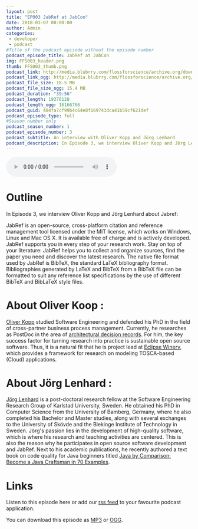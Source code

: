 ```yaml
---
layout: post
title: "EP003 JabRef at JabCon"
date: 2018-03-07 00:00:00
author: Admin
categories: 
 - developer 
 - podcast
#Title of the podcast episode without the episode number
podcast_episode_title: JabRef at JabCon
img: FFS003_header.png
thumb: FFS003_thumb.png
podcast_link: http://media.blubrry.com/flossforscience/archive.org/download/Flossforscience-Ep003JabrefAtJabcon/FlossforscienceEp003.mp3
podcast_link_ogg: http://media.blubrry.com/flossforscience/archive.org/download/Flossforscience-Ep003JabrefAtJabcon/FlossforscienceEp003.ogg
podcast_file_size: 18.5 MB
podcast_file_size_ogg: 15.4 MB
podcast_duration: "39:56"
podcast_length: 19376128
podcast_length_ogg: 16166766
podcast_guid: 484fa7cf99b4c64e8f169743dca41b59cf621def
podcast_episode_type: full
#Season number only
podcast_season_number: 1
podcast_episode_number: 3
podcast_subtitle: An interview with Oliver Kopp and Jörg Lenhard
podcast_description: In Episode 3, we interview Oliver Kopp and Jörg Lenhard about the reference management tool Jabref.
---
```


<audio controls>
  <source src="https://media.blubrry.com/flossforscience/archive.org/download/Flossforscience-Ep003JabrefAtJabcon/FlossforscienceEp003.ogg" type="audio/ogg">
  <source src="https://media.blubrry.com/flossforscience/archive.org/download/Flossforscience-Ep003JabrefAtJabcon/FlossforscienceEp003.mp3" type="audio/mpeg">
Your browser does not support the audio element.
</audio>

# Outline

In Episode 3, we interview Oliver Kopp and Jörg Lenhard about Jabref:

JabRef is an open-source, cross-platform citation and reference management tool licensed under the MIT license, which works on Windows, Linux and Mac OS X. It is available free of charge and is actively developed. JabRef supports you in every step of your research work. Stay on top of your literature: JabRef helps you to collect and organize sources, find the paper you need and discover the latest research. The native file format used by JabRef is BibTeX, the standard LaTeX bibliography format. Bibliographies generated by LaTeX and BibTeX from a BibTeX file can be formatted to suit any reference list specifications by the use of different BibTeX and BibLaTeX style files.

# About Oliver Koop : 

[Oliver Kopp](https://orcid.org/0000-0001-6962-4290) studied Software Engineering and defended his PhD in the field of cross-partner business process management. Currently, he researches as PostDoc in the area of [architectural decision records](https://adr.github.io/). For him, the key success factor for turning research into practice is sustainable open source software. Thus, it is a natural fit that he is project lead at [Eclipse Winery](https://eclipse.github.io/winery/), which provides a framework for research on modeling TOSCA-based (Cloud) applications.

# About Jörg Lenhard : 

[Jörg Lenhard](https://joerglenhard.wordpress.com/) is a post-doctoral research fellow at the Software Engineering Research Group of Karlstad University, Sweden. He obtained his PhD in Computer Science from the University of Bamberg, Germany, where he also completed his Bachelor and Master studies, along with several exchanges to the University of Skövde and the Blekinge Institute of Technology in Sweden. Jörg's passion lies in the development of high-quality software, which is where his research and teaching activities are centered. This is also the reason why he participates in open source software development and JabRef. Next to his academic publications, he recently authored a text book on code quality for Java beginners titled [Java by Comparison: Become a Java Craftsman in 70 Examples](https://pragprog.com/book/javacomp/java-by-comparison).

# Links

Listen to this episode here or add our [rss feed](https://flossforscience.com/feed.xml) to your favourite podcast application. 

You can download this episode as [MP3](https://media.blubrry.com/flossforscience/archive.org/download/Flossforscience-Ep003JabrefAtJabcon/FlossforscienceEp003.mp3) or [OGG](https://media.blubrry.com/flossforscience/archive.org/download/Flossforscience-Ep003JabrefAtJabcon/FlossforscienceEp003.ogg). 
